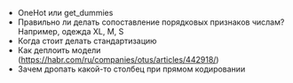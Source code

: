 - OneHot или get_dummies
- Правильно ли делать сопоставление порядковых признаков числам? Например, одежда XL, M, S
- Когда стоит делать стандартизацию
- Как деплоить модели (https://habr.com/ru/companies/otus/articles/442918/)
- Зачем дропать какой-то столбец при прямом кодировании
